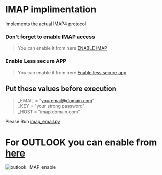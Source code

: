 # IMAP implimentation
Implements the actual IMAP4 protocol


### Don't forget to enable IMAP access
> You can enable it from here <a href="https://mail.google.com/mail/u/0/#settings/fwdandpop">ENABLE IMAP</a>

### Enable Less secure APP
> You can enable it from here <a href="https://myaccount.google.com/lesssecureapps?pli=1&rapt=AEjHL4N4Kjk8FnpeJCUyaNzc9c5es5d1yqpDlrl4QRZT-4hqS5K0s3Zw1Cry79DGIiFBdHKpVykvEQrVVBMNqAFZxlk4PJ55sQ"> Enable less secure app </a>

## Put these values before execution
> _EMAIL = "youremail@domain.com" <br>
> _KEY = "your strong password" <br>
> _HOST = "imap.domain.com" <br>


Please Run <a href="https://github.com/JBwebkrone/IMAP/blob/main/imap_email.py">imap_email.py</a>


# For OUTLOOK you can enable from [here](https://outlook.live.com/mail/0/options/mail/accounts)
![outlook_IMAP_enable](https://user-images.githubusercontent.com/91453550/135209379-bd8ef9c0-3331-4104-938a-1d6b8ebc1759.png)
